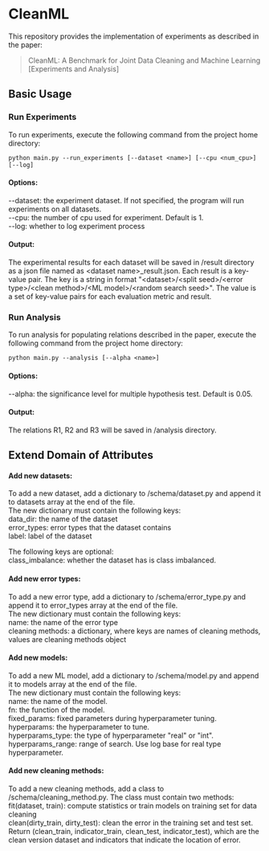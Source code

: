 # CleanML
This repository provides the implementation of experiments as described in the paper:
> CleanML: A Benchmark for
Joint Data Cleaning and Machine Learning [Experiments and Analysis]

## Basic Usage
### Run Experiments
To run experiments, execute the following command from the project home directory:

```
python main.py --run_experiments [--dataset <name>] [--cpu <num_cpu>] [--log]
```

#### Options:
--dataset: the experiment dataset. If not specified, the program will run experiments on all datasets.<br>
--cpu: the number of cpu used for experiment. Default is 1.<br>
--log: whether to log experiment process

#### Output:
The experimental results for each dataset will be saved in /result directory as a json file named as \<dataset name\>\_result.json. Each result is a key-value pair. The key is a string in format "\<dataset\>/\<split seed\>/\<error type\>/\<clean method\>/\<ML model\>/\<random search seed\>". The value is a set of key-value pairs for each evaluation metric and result.

### Run Analysis
To run analysis for populating relations described in the paper, execute the following command from the project home directory:

```
python main.py --analysis [--alpha <name>]
```

#### Options:
--alpha: the significance level for multiple hypothesis test. Default is 0.05.

#### Output:
The relations R1, R2 and R3 will be saved in /analysis directory.

## Extend Domain of Attributes
#### Add new datasets:
To add a new dataset, add a dictionary to /schema/dataset.py and append it to datasets array at the end of the file.<br> 
The new dictionary must contain the following keys:<br>
data_dir: the name of the dataset<br>
error_types: error types that the dataset contains<br>
label: label of the dataset

The following keys are optional:<br>
class_imbalance: whether the dataset has is class imbalanced.<br>

#### Add new error types:
To add a new error type, add a dictionary to /schema/error_type.py and append it to error_types array at the end of the file. <br>
The new dictionary must contain the following keys:<br>
name: the name of the error type<br>
cleaning methods: a dictionary, where keys are names of cleaning methods, values are cleaning methods object<br>

#### Add new models:
To add a new ML model, add a dictionary to /schema/model.py and append it to models array at the end of the file. <br>
The new dictionary must contain the following keys:<br>
name: the name of the model.<br>
fn: the function of the model.<br>
fixed_params: fixed parameters during hyperparameter tuning.<br>
hyperparams: the hyperparameter to tune.<br>
hyperparams_type: the type of hyperparameter "real" or "int".<br>
hyperparams_range: range of search. Use log base for real type hyperparameter.<br>

#### Add new cleaning methods:
To add a new cleaning methods, add a class to /schema/cleaning_method.py. The class must contain two methods:<br>
fit(dataset, train): compute statistics or train models on training set for data cleaning<br>
clean(dirty_train, dirty_test): clean the error in the training set and test set. Return (clean_train, indicator_train, clean_test, indicator_test), which are the clean version dataset and indicators that indicate the location of error. 